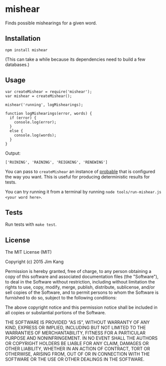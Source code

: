 mishear
=======

Finds possible mishearings for a given word.

Installation
------------

    npm install mishear

(This can take a while because its dependencies need to build a few databases.)

Usage
-----

    var createMishear = require('mishear');
    var mishear = createMishear();

    mishear('running', logMishearings);

    function logMishearings(error, words) {
      if (error) {
        console.log(error);
      }
      else {
        console.log(words);
      }
    }

Output:

    ['RUINING', 'RAINING', 'REIGNING', 'RENEWING']

You can pass to `createMishear` an instance of [probable](https://github.com/jimkang/probable) that is configured the way you want. This is useful for producing deterministic results for tests.

You can try running it from a terminal by running `node tools/run-mishear.js <your word here>`.

Tests
-----

Run tests with `make test`.

License
-------

The MIT License (MIT)

Copyright (c) 2015 Jim Kang

Permission is hereby granted, free of charge, to any person obtaining a copy
of this software and associated documentation files (the "Software"), to deal
in the Software without restriction, including without limitation the rights
to use, copy, modify, merge, publish, distribute, sublicense, and/or sell
copies of the Software, and to permit persons to whom the Software is
furnished to do so, subject to the following conditions:

The above copyright notice and this permission notice shall be included in
all copies or substantial portions of the Software.

THE SOFTWARE IS PROVIDED "AS IS", WITHOUT WARRANTY OF ANY KIND, EXPRESS OR
IMPLIED, INCLUDING BUT NOT LIMITED TO THE WARRANTIES OF MERCHANTABILITY,
FITNESS FOR A PARTICULAR PURPOSE AND NONINFRINGEMENT. IN NO EVENT SHALL THE
AUTHORS OR COPYRIGHT HOLDERS BE LIABLE FOR ANY CLAIM, DAMAGES OR OTHER
LIABILITY, WHETHER IN AN ACTION OF CONTRACT, TORT OR OTHERWISE, ARISING FROM,
OUT OF OR IN CONNECTION WITH THE SOFTWARE OR THE USE OR OTHER DEALINGS IN
THE SOFTWARE.
